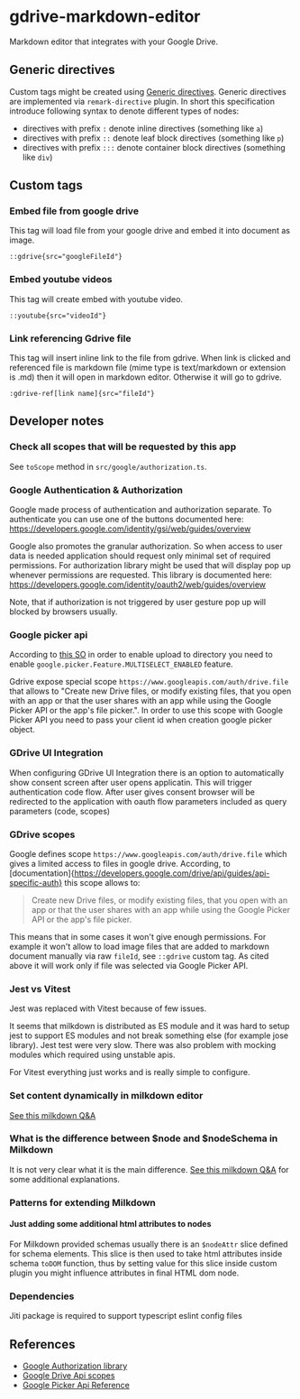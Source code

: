 # gdrive-markdown-editor

Markdown editor that integrates with your Google Drive.

## Generic directives

Custom tags might be created using [Generic directives](https://talk.commonmark.org/t/generic-directives-plugins-syntax/444). Generic directives are implemented via `remark-directive` plugin.
In short this specification introduce following syntax to denote different types of nodes:
  * directives with prefix `:` denote inline directives (something like `a`)
  * directives with prefix `::` denote leaf block directives (something like `p`)
  * directives with prefix `:::` denote container block directives (something like `div`)

## Custom tags

### Embed file from google drive 

This tag will load file from your google drive and embed it into document as image.

```
::gdrive{src="googleFileId"}
```


### Embed youtube videos

This tag will create embed with youtube video.

```
::youtube{src="videoId"}
```

### Link referencing Gdrive file

This tag will insert inline link to the file from gdrive. When link is clicked and referenced file is markdown file (mime type is text/markdown or extension is .md) then it will open in markdown editor. Otherwise it will go to gdrive.

```
:gdrive-ref[link name]{src="fileId"}
```

## Developer notes

### Check all scopes that will be requested by this app

See `toScope` method in `src/google/authorization.ts`.

### Google Authentication & Authorization

Google made process of authentication and authorization separate. To authenticate you can use one of the buttons documented here: https://developers.google.com/identity/gsi/web/guides/overview

Google also promotes the granular authorization. So when access to user data is needed application should request only minimal set of required permissions. For authorization library might be used that will display pop up whenever permissions are requested. This library is documented here: https://developers.google.com/identity/oauth2/web/guides/overview

Note, that if authorization is not triggered by user gesture pop up will blocked by browsers usually.

### Google picker api

According to [this SO](https://stackoverflow.com/questions/11680429/using-google-picker-to-upload-files-to-google-drive-and-place-in-specific-folder) in order to enable upload to directory you need to enable `google.picker.Feature.MULTISELECT_ENABLED` feature.

Gdrive expose special scope `https://www.googleapis.com/auth/drive.file` that allows to "Create new Drive files, or modify existing files, that you open with an app or that the user shares with an app while using the Google Picker API or the app's file picker.". In order to use this scope with Google Picker API you need to pass your client id when creation google picker object.

### GDrive UI Integration

When configuring GDrive UI Integration there is an option to automatically show consent screen after user opens applicatin. This will trigger authentication code flow. After user gives consent browser will be redirected to the application with oauth flow parameters included as query parameters (code, scopes)

### GDrive scopes

Google defines scope `https://www.googleapis.com/auth/drive.file` which gives a limited access to files in google drive. According, to [documentation]{https://developers.google.com/drive/api/guides/api-specific-auth} this scope allows to:

> Create new Drive files, or modify existing files, that you open with an app or that the user shares with an app while using the Google Picker API or the app's file picker.

This means that in some cases it won't give enough permissions. For example it won't allow to load image files that are added to markdown document manually via raw `fileId`, see `::gdrive` custom tag. As cited above it will work only if file was selected via Google Picker API.

### Jest vs Vitest

Jest was replaced with Vitest because of few issues.

It seems that milkdown is distributed as ES module and it was hard to setup jest to support ES modules and not break something else (for example jose library). Jest test were very slow. There was also problem with mocking modules which required using unstable apis.

For Vitest everything just works and is really simple to configure.

### Set content dynamically in milkdown editor

[See this milkdown Q&A](https://github.com/orgs/Milkdown/discussions/131)

### What is the difference between $node and $nodeSchema in Milkdown

It is not very clear what it is the main difference. [See this milkdown Q&A](https://github.com/orgs/Milkdown/discussions/1152) for some additional explanations.

### Patterns for extending Milkdown

#### Just adding some additional html attributes to nodes

For Milkdown provided schemas usually there is an `$nodeAttr` slice defined for schema elements. This slice is then used to take html attributes inside schema `toDOM` function, thus by setting value for this slice inside custom plugin you might influence attributes in final HTML dom node.

### Dependencies

Jiti package is required to support typescript eslint config files

## References

* [Google Authorization library](https://developers.google.com/identity/oauth2/web/guides/overview?hl=en)
* [Google Drive Api scopes](https://developers.google.com/drive/api/guides/api-specific-auth)
* [Google Picker Api Reference](https://developers.google.com/drive/picker/reference#DocsUploadView)
